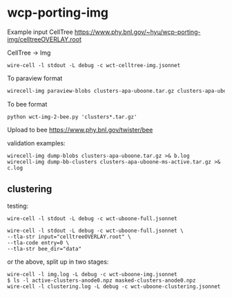 # wcp-porting-img

Example input CellTree
https://www.phy.bnl.gov/~hyu/wcp-porting-img/celltreeOVERLAY.root

CellTree -> Img
```
wire-cell -l stdout -L debug -c wct-celltree-img.jsonnet
```

To paraview format
```bash
wirecell-img paraview-blobs clusters-apa-uboone.tar.gz clusters-apa-uboone.vtu

```

To bee format
```
python wct-img-2-bee.py 'clusters*.tar.gz'
```

Upload to bee
https://www.phy.bnl.gov/twister/bee


validation examples:
```
wirecell-img dump-blobs clusters-apa-uboone.tar.gz >& b.log
wirecell-img dump-bb-clusters clusters-apa-uboone-ms-active.tar.gz >& c.log
```

## clustering

testing:
```
wire-cell -l stdout -L debug -c wct-uboone-full.jsonnet

wire-cell -l stdout -L debug -c wct-uboone-full.jsonnet \
--tla-str input="celltreeOVERLAY.root" \
--tla-code entry=0 \
--tla-str bee_dir="data"
```

or the above, split up in two stages:
```
wire-cell -l img.log -L debug -c wct-uboone-img.jsonnet
$ ls -l active-clusters-anode0.npz masked-clusters-anode0.npz
wire-cell -l clustering.log -L debug -c wct-uboone-clustering.jsonnet
```
